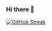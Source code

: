 ### Hi there 👋

[![GitHub Streak](http://github-readme-streak-stats.herokuapp.com?user=pengx17&date_format=M%20j%5B%2C%20Y%5D)](https://git.io/streak-stats)
